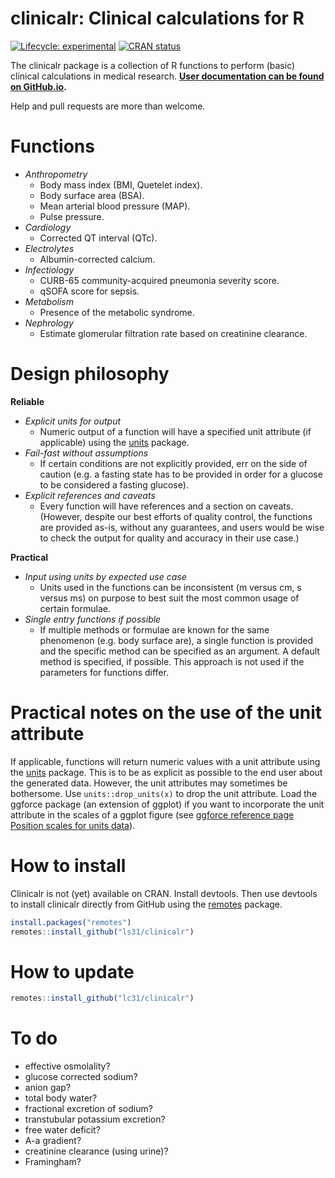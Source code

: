 # clinicalr: Clinical calculations for R

<!-- badges: start -->
[![Lifecycle: experimental](https://img.shields.io/badge/lifecycle-experimental-orange.svg)](https://www.tidyverse.org/lifecycle/#experimental)
[![CRAN status](https://www.r-pkg.org/badges/version/clinicalr)](https://CRAN.R-project.org/package=clinicalr)
<!-- badges: end -->

The clinicalr package is a collection of R functions to perform (basic) clinical calculations in medical research. **[User documentation can be found on GitHub.io](https://ls31.github.io/clinicalr/).** 

Help and pull requests are more than welcome.

# Functions

- *Anthropometry*
  - Body mass index (BMI, Quetelet index).
  - Body surface area (BSA).
  - Mean arterial blood pressure (MAP).
  - Pulse pressure.
- *Cardiology*
  - Corrected QT interval (QTc).
- *Electrolytes*
  - Albumin-corrected calcium.
- *Infectiology*
  - CURB-65 community-acquired pneumonia severity score.
  - qSOFA score for sepsis.
- *Metabolism*  
  - Presence of the metabolic syndrome.
- *Nephrology*
  - Estimate glomerular filtration rate based on creatinine clearance.

# Design philosophy

**Reliable**

- *Explicit units for output*
  - Numeric output of a function will have a specified unit attribute (if applicable) using the [units](https://r-quantities.github.io/units/) package. 
- *Fail-fast without assumptions*
  - If certain conditions are not explicitly provided, err on the side of caution (e.g. a fasting state has to be provided in order for a glucose to be considered a fasting glucose). 
- *Explicit references and caveats*
  - Every function will have references and a section on caveats. (However, despite our best efforts of quality control, the functions are provided as-is, without any guarantees, and users would be wise to check the output for quality and accuracy in their use case.)

**Practical**
  
- *Input using units by expected use case*
  - Units used in the functions can be inconsistent (m versus cm, s versus ms) on purpose to best suit the most common usage of certain formulae.
- *Single entry functions if possible*
  - If multiple methods or formulae are known for the same phenomenon (e.g. body surface are), a single function is provided and the specific method can be specified as an argument. A default method is specified, if possible. This approach is not used if the parameters for functions differ.

# Practical notes on the use of the unit attribute

If applicable, functions will return numeric values with a unit attribute using the [units](https://r-quantities.github.io/units/) package. This is to be as explicit as possible to the end user about the generated data. However, the unit attributes may sometimes be bothersome. Use `units::drop_units(x)` to drop the unit attribute. Load the ggforce package (an extension of ggplot) if you want to incorporate the unit attribute in the scales of a ggplot figure (see [ggforce reference page Position scales for units data](https://ggforce.data-imaginist.com/reference/scale_unit.html)).

# How to install

Clinicalr is not (yet) available on CRAN. Install devtools. Then use devtools to install clinicalr directly from GitHub using the [remotes](https://remotes.r-lib.org/) package.

```r
install.packages("remotes")
remotes::install_github("ls31/clinicalr")
```
# How to update

```r
remotes::install_github("lc31/clinicalr")
```

# To do
* effective osmolality?
* glucose corrected sodium?
* anion gap?
* total body water?
* fractional excretion of sodium?
* transtubular potassium excretion?
* free water deficit?
* A-a gradient?
* creatinine clearance (using urine)?
* Framingham?
